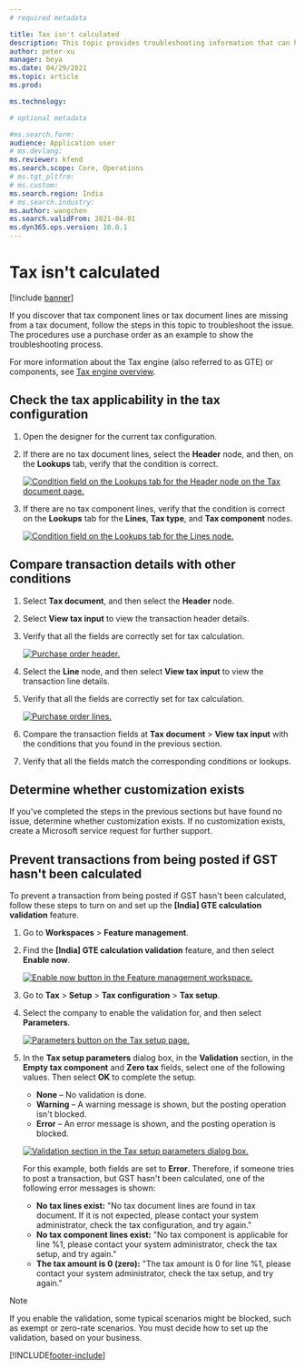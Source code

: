 ```yaml
---
# required metadata

title: Tax isn't calculated
description: This topic provides troubleshooting information that can help when tax isn't calculated on tax documents.
author: peter-xu
manager: beya
ms.date: 04/29/2021
ms.topic: article
ms.prod: 

ms.technology: 

# optional metadata

#ms.search.form:
audience: Application user
# ms.devlang: 
ms.reviewer: kfend
ms.search.scope: Core, Operations
# ms.tgt_pltfrm: 
# ms.custom: 
ms.search.region: India
# ms.search.industry: 
ms.author: wangchen
ms.search.validFrom: 2021-04-01
ms.dyn365.ops.version: 10.0.1
---
```


# Tax isn't calculated

[!include [banner](../includes/banner.md)]

If you discover that tax component lines or tax document lines are missing from a tax document, follow the steps in this topic to troubleshoot the issue. The procedures use a purchase order as an example to show the troubleshooting process.

For more information about the Tax engine (also referred to as GTE) or components, see [Tax engine overview](../general-ledger/tax-engine.md).

## Check the tax applicability in the tax configuration

1. Open the designer for the current tax configuration. 
2. If there are no tax document lines, select the **Header** node, and then, on the **Lookups** tab, verify that the condition is correct.

    [![Condition field on the Lookups tab for the Header node on the Tax document page.](./media/tax-not-calculated-Picture1.png)](./media/tax-not-calculated-Picture1.png)

3. If there are no tax component lines, verify that the condition is correct on the **Lookups** tab for the **Lines**, **Tax type**, and **Tax component** nodes.

    [![Condition field on the Lookups tab for the Lines node.](./media/tax-not-calculated-Picture2.png)](./media/tax-not-calculated-Picture2.png)

## Compare transaction details with other conditions

1. Select **Tax document**, and then select the **Header** node.
2. Select **View tax input** to view the transaction header details.
3. Verify that all the fields are correctly set for tax calculation.

    [![Purchase order header.](./media/tax-not-calculated-Picture3.png)](./media/tax-not-calculated-Picture3.png)

4. Select the **Line** node, and then select **View tax input** to view the transaction line details.
5. Verify that all the fields are correctly set for tax calculation.

    [![Purchase order lines.](./media/tax-not-calculated-Picture4.png)](./media/tax-not-calculated-Picture4.png)

6. Compare the transaction fields at **Tax document** \> **View tax input** with the conditions that you found in the previous section.
7. Verify that all the fields match the corresponding conditions or lookups.

## Determine whether customization exists

If you've completed the steps in the previous sections but have found no issue, determine whether customization exists. If no customization exists, create a Microsoft service request for further support.

## Prevent transactions from being posted if GST hasn't been calculated

To prevent a transaction from being posted if GST hasn't been calculated, follow these steps to turn on and set up the **\[India\] GTE calculation validation** feature.

1. Go to **Workspaces** \> **Feature management**.
2. Find the **\[India\] GTE calculation validation** feature, and then select **Enable now**.

    [![Enable now button in the Feature management workspace.](./media/tax-not-calculated-Picture5.png)](./media/tax-not-calculated-Picture5.png)

3. Go to **Tax** \> **Setup** \> **Tax configuration** \> **Tax setup**.
4. Select the company to enable the validation for, and then select **Parameters**.

    [![Parameters button on the Tax setup page.](./media/tax-not-calculated-Picture6.png)](./media/tax-not-calculated-Picture6.png)

5. In the **Tax setup parameters** dialog box, in the **Validation** section, in the **Empty tax component** and **Zero tax** fields, select one of the following values. Then select **OK** to complete the setup.

    - **None** – No validation is done.
    - **Warning** – A warning message is shown, but the posting operation isn't blocked.
    - **Error** – An error message is shown, and the posting operation is blocked.

    [![Validation section in the Tax setup parameters dialog box.](./media/tax-not-calculated-Picture7.png)](./media/tax-not-calculated-Picture7.png)

    For this example, both fields are set to **Error**. Therefore, if someone tries to post a transaction, but GST hasn't been calculated, one of the following error messages is shown:

    - **No tax lines exist:** "No tax document lines are found in tax document. If it is not expected, please contact your system administrator, check the tax configuration, and try again."
    - **No tax component lines exist:** "No tax component is applicable for line %1, please contact your system administrator, check the tax setup, and try again."
    - **The tax amount is 0 (zero):** "The tax amount is 0 for line %1, please contact your system administrator, check the tax setup, and try again."

> [!NOTE]
> If you enable the validation, some typical scenarios might be blocked, such as exempt or zero-rate scenarios. You must decide how to set up the validation, based on your business.

[!INCLUDE[footer-include](../../includes/footer-banner.md)]
